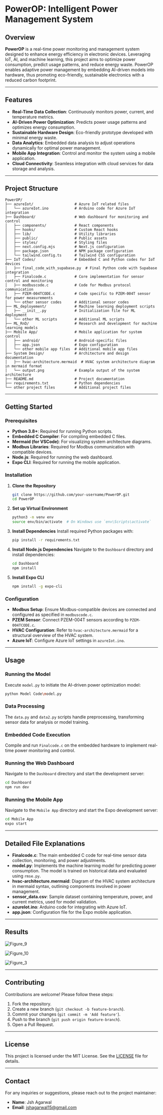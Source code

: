 
# PowerOP: Intelligent Power Management System

## Overview

**PowerOP** is a real-time power monitoring and management system designed to enhance energy efficiency in electronic devices. Leveraging IoT, AI, and machine learning, this project aims to optimize power consumption, predict usage patterns, and reduce energy waste. PowerOP enables adaptive power management by embedding AI-driven models into hardware, thus promoting eco-friendly, sustainable electronics with a reduced carbon footprint.

---

## Features

- **Real-Time Data Collection**: Continuously monitors power, current, and temperature metrics.
- **AI-Driven Power Optimization**: Predicts power usage patterns and optimizes energy consumption.
- **Sustainable Hardware Design**: Eco-friendly prototype developed with minimal energy waste.
- **Data Analytics**: Embedded data analysis to adjust operations dynamically for optimal power management.
- **Mobile App Integration**: Control and monitor the system using a mobile application.
- **Cloud Connectivity**: Seamless integration with cloud services for data storage and analysis.

---

## Project Structure

```plaintext
PowerOP/
├── azureIot/                   # Azure IoT related files
│   └── azureIot.ino            # Arduino code for Azure IoT integration
├── Dashboard/                  # Web dashboard for monitoring and control
│   ├── components/             # React components
│   ├── hooks/                  # Custom React hooks
│   ├── lib/                    # Utility libraries
│   ├── public/                 # Public assets
│   ├── styles/                 # Styling files
│   ├── next.config.mjs         # Next.js configuration
│   ├── package.json            # NPM package configuration
│   └── tailwind.config.ts      # Tailwind CSS configuration
├── IoT Codes/                  # Embedded C and Python codes for IoT devices
│   ├── final_code_with_supabase.py  # Final Python code with Supabase integration
│   ├── Finalcode.c             # Core implementation for sensor control and monitoring
│   ├── modbuscode.c            # Code for Modbus protocol communication
│   ├── PZEM-004TCODE.c         # Code specific to PZEM-004T sensor for power measurements
│   └── other sensor codes      # Additional sensor codes
├── ML_deployement/             # Machine learning deployment scripts
│   ├── __init__.py             # Initialization file for ML deployment
│   └── other ML scripts        # Additional ML scripts
├── ML_RnD/                     # Research and development for machine learning models
├── Mobile App/                 # Mobile application for system control
│   ├── android/                # Android-specific files
│   ├── app.json                # Expo configuration
│   └── other mobile app files  # Additional mobile app files
├── System Design/              # Architecture and design documentation
│   ├── hvac-architecture.mermaid  # HVAC system architecture diagram in mermaid format
│   └── output.png              # Example output of the system architecture
├── README.md                   # Project documentation
├── requirements.txt            # Python dependencies
└── other project files         # Additional project files
```

---

## Getting Started

### Prerequisites

- **Python 3.8+**: Required for running Python scripts.
- **Embedded C Compiler**: For compiling embedded C files.
- **Mermaid (for VSCode)**: For visualizing system architecture diagrams.
- **Modbus Libraries**: Required for Modbus communication with compatible devices.
- **Node.js**: Required for running the web dashboard.
- **Expo CLI**: Required for running the mobile application.

### Installation

1. **Clone the Repository**

   ```bash
   git clone https://github.com/your-username/PowerOP.git
   cd PowerOP
   ```
2. **Set up Virtual Environment**

   ```bash
   python3 -m venv env
   source env/bin/activate  # On Windows use `env\Scripts\activate`
   ```
3. **Install Dependencies**
   Install required Python packages with:

   ```bash
   pip install -r requirements.txt
   ```
4. **Install Node.js Dependencies**
   Navigate to the `Dashboard` directory and install dependencies:

   ```bash
   cd Dashboard
   npm install
   ```
5. **Install Expo CLI**

   ```bash
   npm install -g expo-cli
   ```

### Configuration

- **Modbus Setup**: Ensure Modbus-compatible devices are connected and configured as specified in `modbuscode.c`.
- **PZEM Sensor**: Connect PZEM-004T sensors according to `PZEM-004TCODE.c`.
- **HVAC Configuration**: Refer to `hvac-architecture.mermaid` for a structural overview of the HVAC system.
- **Azure IoT**: Configure Azure IoT settings in `azureIot.ino`.

---

## Usage

### Running the Model

Execute `model.py` to initiate the AI-driven power optimization model:

```bash
python Model Code\model.py
```

### Data Processing

The `data.py` and `data2.py` scripts handle preprocessing, transforming sensor data for analysis or model training.

### Embedded Code Execution

Compile and run `Finalcode.c` on the embedded hardware to implement real-time power monitoring and control.

### Running the Web Dashboard

Navigate to the `Dashboard` directory and start the development server:

```bash
cd Dashboard
npm run dev
```

### Running the Mobile App

Navigate to the `Mobile App` directory and start the Expo development server:

```bash
cd Mobile App
expo start
```

---

## Detailed File Explanations

- **Finalcode.c**: The main embedded C code for real-time sensor data collection, monitoring, and power adjustments.
- **model.py**: Implements the machine learning model for predicting power consumption. The model is trained on historical data and evaluated using `rmse.py`.
- **hvac-architecture.mermaid**: Diagram of the HVAC system architecture in mermaid syntax, outlining components involved in power management.
- **sensor_data.csv**: Sample dataset containing temperature, power, and current metrics, used for model validation.
- **azureIot.ino**: Arduino code for integrating with Azure IoT.
- **app.json**: Configuration file for the Expo mobile application.

---

## Results

![Figure_9](https://github.com/user-attachments/assets/5837a05b-3ad8-4bf9-9e65-72ba3d405710)

![Figure_10](https://github.com/user-attachments/assets/04f52cbe-20a8-4494-a03b-ccea89f210eb)

![Figure_3](https://github.com/user-attachments/assets/5fb2e042-7497-4d50-85e7-1b32d567014c)

---

## Contributing

Contributions are welcome! Please follow these steps:

1. Fork the repository.
2. Create a new branch (`git checkout -b feature-branch`).
3. Commit your changes (`git commit -m 'Add feature'`).
4. Push to the branch (`git push origin feature-branch`).
5. Open a Pull Request.

---

## License

This project is licensed under the MIT License. See the [LICENSE](LICENSE) file for details.

---

## Contact

For any inquiries or suggestions, please reach out to the project maintainer:

- **Name**: Jsh Agarwal
- **Email**: [jshagarwal15@gmail.com](mailto:jshagarwal15@gmail.com)
